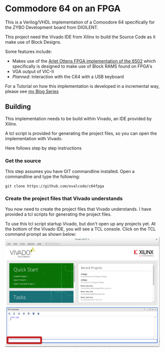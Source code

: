 # Commodore 64 on an FPGA
This is a Verilog/VHDL implementation of a Comoodore 64 specifically for the ZYBO Development board from DIGILENT.

This project need the Vivado IDE from Xilinx to build the Source Code as it make use of Block Designs.

Some features include:

- Makes use of the [Arlet Ottens FPGA implementation of the 6502](https://github.com/Arlet/verilog-6502) which specifically is designed to make use of Block RAMS found on FPGA's
- VGA output of VIC-II
- *Planned*: Interaction with the C64 with a USB keyboard

For a Tutorial on how this implementation is developed in a incremental way, please see [my Blog Series](http://c64onfpga.blogspot.com/)

## Building
This implementation needs to be build within Vivado, an IDE provided by Xilinx.

A tcl script is provided for generating the project files, so you can open the implementation with Vivado.

Here follows step by step instructions

### Get the source
This step assumes you have GIT commandline installed. Open a commandline and type the following:

```
git clone https://github.com/ovalcode/c64fpga
```

### Create the project files that Vivado understands
You now need to create the project files that Vivado understands. I have provided a tcl scripts for generating the project files.

To use this tcl script startup Vivado, but don't open up any projects yet. At the bottom of the Vivado IDE, you will see a TCL console. Click on the TCL command prompt as shown below:
![logo]

[logo]: https://github.com/ovalcode/c64fpga/blob/master/images/vivadointro.png
